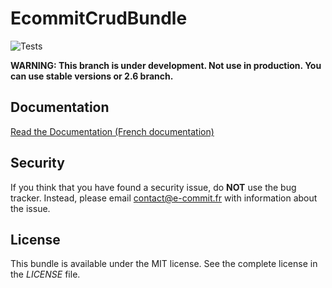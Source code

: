 # EcommitCrudBundle


![Tests](https://github.com/e-commit/EcommitCrudBundle/workflows/Tests/badge.svg)


**WARNING: This branch is under development. Not use in production. You can use stable versions or 2.6 branch.**

## Documentation ##

[Read the Documentation (French documentation)](doc/index.md)

## Security ##

If you think that you have found a security issue, do **NOT** use the bug tracker. Instead, please email 
contact@e-commit.fr with information about the issue.

## License ##

This bundle is available under the MIT license. See the complete license in the *LICENSE* file.
